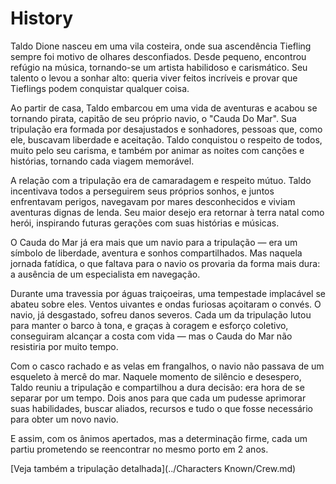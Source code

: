 # History

Taldo Dione nasceu em uma vila costeira, onde sua ascendência Tiefling sempre foi motivo de olhares desconfiados. Desde pequeno, encontrou refúgio na música, tornando-se um artista habilidoso e carismático. Seu talento o levou a sonhar alto: queria viver feitos incríveis e provar que Tieflings podem conquistar qualquer coisa.

Ao partir de casa, Taldo embarcou em uma vida de aventuras e acabou se tornando pirata, capitão de seu próprio navio, o "Cauda Do Mar". Sua tripulação era formada por desajustados e sonhadores, pessoas que, como ele, buscavam liberdade e aceitação. Taldo conquistou o respeito de todos, muito pelo seu carisma, e também por animar as noites com canções e histórias, tornando cada viagem memorável.

A relação com a tripulação era de camaradagem e respeito mútuo. Taldo incentivava todos a perseguirem seus próprios sonhos, e juntos enfrentavam perigos, navegavam por mares desconhecidos e viviam aventuras dignas de lenda. Seu maior desejo era retornar à terra natal como herói, inspirando futuras gerações com suas histórias e músicas.

O Cauda do Mar já era mais que um navio para a tripulação — era um símbolo de liberdade, aventura e sonhos compartilhados. Mas naquela jornada fatídica, o que faltava para o navio os provaria da forma mais dura: a ausência de um especialista em navegação.

Durante uma travessia por águas traiçoeiras, uma tempestade implacável se abateu sobre eles. Ventos uivantes e ondas furiosas açoitaram o convés. O navio, já desgastado, sofreu danos severos. Cada um da tripulação lutou para manter o barco à tona, e graças à coragem e esforço coletivo, conseguiram alcançar a costa com vida — mas o Cauda do Mar não resistiria por muito tempo.

Com o casco rachado e as velas em frangalhos, o navio não passava de um esqueleto à mercê do mar. Naquele momento de silêncio e desespero, Taldo reuniu a tripulação e compartilhou a dura decisão: era hora de se separar por um tempo. Dois anos para que cada um pudesse aprimorar suas habilidades, buscar aliados, recursos e tudo o que fosse necessário para obter um novo navio.

E assim, com os ânimos apertados, mas a determinação firme, cada um partiu prometendo se reencontrar no mesmo porto em 2 anos.

[Veja também a tripulação detalhada](../Characters Known/Crew.md)

